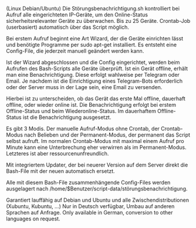 (Linux Debian/Ubuntu)
Die Störungsbenachrichtigung.sh kontrolliert bei Aufruf alle eingerichteten IP-Geräte, um den Online-Status sicherheitsrelevanter Geräte zu überwachen. Bis zu 25 Geräte. Crontab-Job (userbasiert) automatisch über das Script möglich.

Bei erstem Aufruf beginnt eine Art Wizard, der die Geräte einrichten lässt und benötigte Programme per sudo apt-get installiert. Es entsteht eine Config-File, die jederzeit manuell geändert werden kann.

Ist der Wizard abgeschlossen und die Config eingerichtet, werden beim Aufrufen des Bash-Scripts alle Geräte überprüft. Ist ein Gerät offline, erhält man eine Benachrichtigung. Diese erfolgt wahlweise per Telegram oder Email. Je nachdem ist die Einrichtigung eines Telegram-Bots erforderlich oder der Server muss in der Lage sein, eine Email zu versenden.

Hierbei ist zu unterscheiden, ob das Gerät das erste Mal offline, dauerhaft offline, oder wieder online ist. Die Benachrichtigung erfolgt bei erstem Offline-Status und beim Wiederonline-Status. Im dauerhaftem Offline-Status ist die Benachrichtigung ausgesetzt.

Es gibt 3 Modis. Der manuelle Aufruf-Modus ohne Crontab, der Crontab-Modus nach Belieben und der Permanent-Modus, der permanent das Script selbst aufruft. Im normalen Crontab-Modus mit maximal einem Aufruf pro Minute kann eine Unterbrechung eher verwirren als im Permanent-Modus. Letzteres ist aber ressourcenunfreundlich.

Mit integriertem Updater, der bei neuerer Version auf dem Server direkt die Bash-File mit der neuen automatisch ersetzt.

Alle mit diesem Bash-File zusammenhängende Config-Files werden ausgelagert nach /home/$Benutzer/script-data/störungsbenachrichtigung.

Garantiert lauffähig auf Debian und Ubuntu und alle Zwischendistributionen (Xubuntu, Kubuntu, ...)
Nur in Deutsch verfügbar, Umbau auf anderen Sprachen auf Anfrage. Only available in German, conversion to other languages on request.
